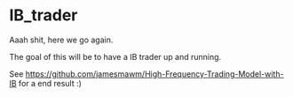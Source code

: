 # IB_trader

Aaah shit, here we go again.

The goal of this will be to have a IB trader up and running.

See https://github.com/jamesmawm/High-Frequency-Trading-Model-with-IB for a end result :)
